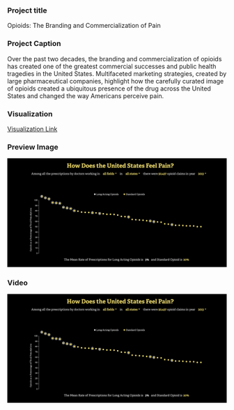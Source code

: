 ### Project title
Opioids: The Branding and Commercialization of Pain

### Project Caption
Over the past two decades, the branding and commercialization of opioids has created one of the greatest commercial successes and public health tragedies in the United States. Multifaceted marketing strategies, created by large pharmaceutical companies, highlight how the carefully curated image of opioids created a ubiquitous presence of the drug across the United States and changed the way Americans perceive pain.

### Visualization
[Visualization Link](https://candicejmchan.github.io/candicethesis2019)

### Preview Image

![Sketch](preview.png)

### Video

[![Dummy Video](preview.png)](demo.mov)
